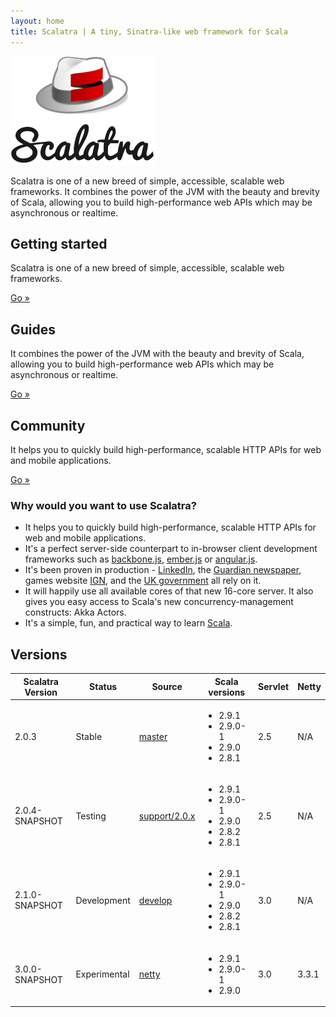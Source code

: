 ```yaml
---
layout: home
title: Scalatra | A tiny, Sinatra-like web framework for Scala
---
```


<div class="hero-unit">
  <div class="row">
    <div class="span4">
      <img src="assets/img/logo-x.png" class="img-rounded">
    </div>
    <div class="span8">
      <p>Scalatra is one of a new breed of simple, accessible, scalable web frameworks. It combines the power of the JVM with the beauty and brevity of Scala, allowing you to build high-performance web APIs which may be asynchronous or realtime.</p>
    </div>
  </div>
</div>

<div class="row">
  <div class="span4">
    <h2>Getting started</h2>
    <p>Scalatra is one of a new breed of simple, accessible, scalable web frameworks. </p>
    <p><a href="getting-started" class="btn btn-primary">Go »</a></p>
  </div>
  <div class="span4">
    <h2>Guides</h2>
    <p>It combines the power of the JVM with the beauty and brevity of Scala, allowing you to build high-performance web APIs which may be asynchronous or realtime.</p>
    <p><a href="guides" class="btn btn-primary">Go »</a></p>
  </div>
  <div class="span4">
    <h2>Community</h2>
    <p>It helps you to quickly build high-performance, scalable HTTP APIs for web
and mobile applications.</p>
    <p><a href="community" class="btn btn-primary">Go »</a></p>
  </div>
</div>

### Why would you want to use Scalatra?

* It helps you to quickly build high-performance, scalable HTTP APIs for web
and mobile applications.
* It's a perfect server-side counterpart to in-browser client development
frameworks such as [backbone.js](http://backbonejs.org/),
[ember.js](http://emberjs.com) or [angular.js](http://angularjs.org).
* It's been proven in production - [LinkedIn][linkedin], the [Guardian newspaper][guardian], games website [IGN][ign], and the [UK government][govuk] all rely on it.
* It will happily use all available cores of that new 16-core server. It also gives you easy access to Scala's new concurrency-management constructs: Akka Actors.
* It's a simple, fun, and practical way to learn [Scala](http://www.scala-lang.org).

[linkedin]: http://www.linkedin.com
[guardian]: http://www.guardian.co.uk
[ign]: http://www.ign.com
[govuk]: http://www.gov.uk

## Versions

<table class="table table-striped table-bordered">
  <thead>
    <tr>
      <th>Scalatra Version</th>
      <th>Status</th>
      <th>Source</th>
      <th>Scala versions</th>
      <th>Servlet</th>
      <th>Netty</th>
    </tr>
  </thead>
  <tbody>
    <tr>
      <td>2.0.3</td>
      <td>Stable</td>
      <td><a href="http://github.com/scalatra/scalatra/tree/master">master</td></td>
      <td>
        <ul class="scala-versions">
          <li>2.9.1</li>
          <li>2.9.0-1</li>
          <li>2.9.0</li>
          <li>2.8.1</li>
        </ul>
      </td>
      <td>2.5</td>
      <td>N/A</td>
    </tr>
    <tr>
      <td>2.0.4-SNAPSHOT</td>
      <td>Testing</td>
      <td><a href="http://github.com/scalatra/scalatra/tree/support/2.0.x">support/2.0.x</td></td>
      <td>
        <ul class="scala-versions">
          <li>2.9.1</li>
          <li>2.9.0-1</li>
          <li>2.9.0</li>
          <li>2.8.2</li>
          <li>2.8.1</li>
        </ul>
      </td>
      <td>2.5</td>
      <td>N/A</td>
    </tr>
    <tr>
      <td>2.1.0-SNAPSHOT</td>
      <td>Development</td>
      <td><a href="http://github.com/scalatra/scalatra/tree/develop">develop</td>
      <td>
        <ul class="scala-versions">
          <li>2.9.1</li>
          <li>2.9.0-1</li>
          <li>2.9.0</li>
          <li>2.8.2</li>
          <li>2.8.1</li>
        </ul>
      </td>
      <td>3.0</td>
      <td>N/A</td>
    </tr>
    <tr>
      <td>3.0.0-SNAPSHOT</td>
      <td>Experimental</td>
      <td><a href="http://github.com/scalatra/scalatra/tree/netty">netty</td>
      <td>
        <ul class="scala-versions">
          <li>2.9.1</li>
          <li>2.9.0-1</li>
          <li>2.9.0</li>
        </ul>
      </td>
      <td>3.0</td>
      <td>3.3.1</td>
    </tr>
  </tbody>
</table>

